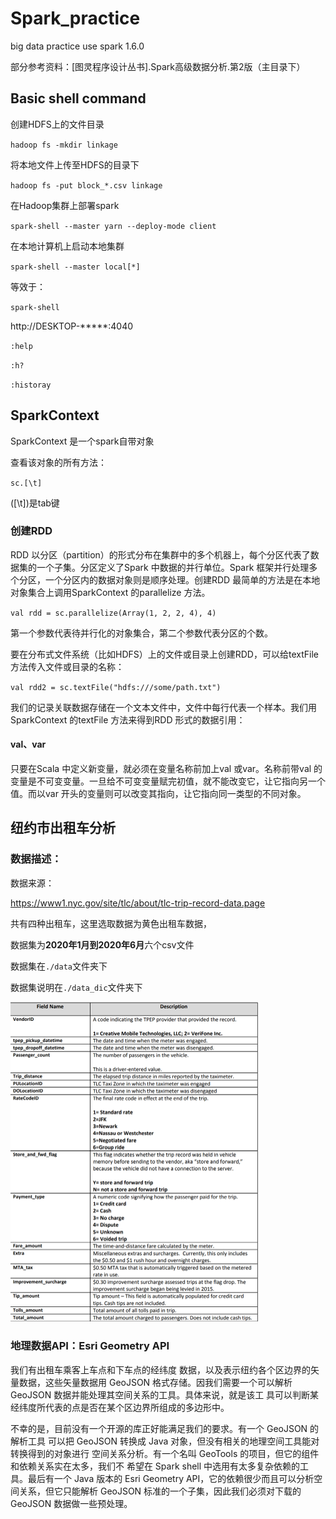 # Spark_practice
 big data practice use spark 1.6.0

部分参考资料：[图灵程序设计丛书].Spark高级数据分析.第2版（主目录下）

## Basic shell command

创建HDFS上的文件目录

`hadoop fs -mkdir linkage`

将本地文件上传至HDFS的目录下

`hadoop fs -put block_*.csv linkage`

在Hadoop集群上部署spark

`spark-shell --master yarn --deploy-mode client`

在本地计算机上启动本地集群

`spark-shell --master local[*]`

等效于：

`spark-shell`

http://DESKTOP-*****:4040

`:help`

`:h?`

`:historay`

## SparkContext

SparkContext 是一个spark自带对象

查看该对象的所有方法：

`sc.[\t]`

([\t])是tab键

### 创建RDD

RDD 以分区（partition）的形式分布在集群中的多个机器上，每个分区代表了数据集的一个子集。分区定义了Spark 中数据的并行单位。Spark 框架并行处理多个分区，一个分区内的数据对象则是顺序处理。创建RDD 最简单的方法是在本地对象集合上调用SparkContext 的parallelize 方法。

`val rdd = sc.parallelize(Array(1, 2, 2, 4), 4)`

第一个参数代表待并行化的对象集合，第二个参数代表分区的个数。

要在分布式文件系统（比如HDFS）上的文件或目录上创建RDD，可以给textFile 方法传入文件或目录的名称：

`val rdd2 = sc.textFile("hdfs:///some/path.txt")`

我们的记录关联数据存储在一个文本文件中，文件中每行代表一个样本。我们用SparkContext 的textFile 方法来得到RDD 形式的数据引用：

#### val、var

只要在Scala 中定义新变量，就必须在变量名称前加上val 或var。名称前带val 的变量是不可变变量。一旦给不可变变量赋完初值，就不能改变它，让它指向另一个值。而以var 开头的变量则可以改变其指向，让它指向同一类型的不同对象。



## 纽约市出租车分析

### 数据描述：

数据来源：

https://www1.nyc.gov/site/tlc/about/tlc-trip-record-data.page

共有四种出租车，这里选取数据为黄色出租车数据，

数据集为**2020年1月到2020年6月**六个csv文件

数据集在`./data`文件夹下

数据集说明在`./data_dic`文件夹下



<img src="README.assets/image-20201119155925103.png" alt="image-20201119155925103" style="zoom:50%;" />

### 地理数据API：Esri Geometry API

我们有出租车乘客上车点和下车点的经纬度 数据，以及表示纽约各个区边界的矢量数据，这些矢量数据用 GeoJSON 格式存储。因我们需要一个可以解析 GeoJSON 数据并能处理其空间关系的工具。具体来说，就是该工 具可以判断某经纬度所代表的点是否在某个区边界所组成的多边形中。

不幸的是，目前没有一个开源的库正好能满足我们的要求。有一个 GeoJSON 的解析工具 可以把 GeoJSON 转换成 Java 对象，但没有相关的地理空间工具能对转换得到的对象进行 空间关系分析。有一个名叫 GeoTools 的项目，但它的组件和依赖关系实在太多，我们不 希望在 Spark shell 中选用有太多复杂依赖的工具。最后有一个 Java 版本的 Esri Geometry API，它的依赖很少而且可以分析空间关系，但它只能解析 GeoJSON 标准的一个子集，因此我们必须对下载的 GeoJSON 数据做一些预处理。

